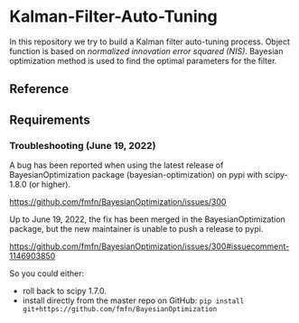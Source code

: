 # Kalman-Filter-Auto-Tuning
In this repository we try to build a Kalman filter auto-tuning process.
Object function is based on *normalized innovation error squared (NIS)*.
Bayesian optimization method is used to find the optimal parameters
for the filter.

## Reference



## Requirements

### Troubleshooting (June 19, 2022)

A bug has been reported when using the latest release of BayesianOptimization 
package (bayesian-optimization) on pypi with scipy-1.8.0 (or higher).

https://github.com/fmfn/BayesianOptimization/issues/300

Up to June 19, 2022, the fix has been merged in the BayesianOptimization package, 
but the new maintainer is unable to push a release to pypi.

https://github.com/fmfn/BayesianOptimization/issues/300#issuecomment-1146903850

So you could either:

* roll back to scipy 1.7.0.
* install directly from the master repo on GitHub:
`pip install git+https://github.com/fmfn/BayesianOptimization`

